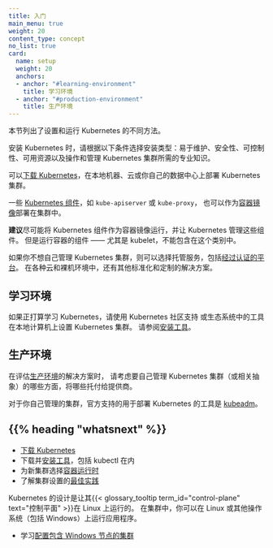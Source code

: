 ```yaml
---
title: 入门
main_menu: true
weight: 20
content_type: concept
no_list: true
card:
  name: setup
  weight: 20
  anchors:
  - anchor: "#learning-environment"
    title: 学习环境
  - anchor: "#production-environment"
    title: 生产环境  
---
```


<!--
reviewers:
- brendandburns
- erictune
- mikedanese
title: Getting started
main_menu: true
weight: 20
content_type: concept
no_list: true
card:
  name: setup
  weight: 20
  anchors:
  - anchor: "#learning-environment"
    title: Learning environment
  - anchor: "#production-environment"
    title: Production environment  
-->

<!-- overview -->

<!--
This section lists the different ways to set up and run Kubernetes.
-->
本节列出了设置和运行 Kubernetes 的不同方法。

<!--
When you install Kubernetes, choose an installation type based on: ease of maintenance, security,
control, available resources, and expertise required to operate and manage a cluster.
-->
安装 Kubernetes 时，请根据以下条件选择安装类型：易于维护、安全性、可控制性、可用资源以及操作和管理 Kubernetes 集群所需的专业知识。

<!--
You can [download Kubernetes](/releases/download/) to deploy a Kubernetes cluster
on a local machine, into the cloud, or for your own datacenter.

If you don't want to manage a Kubernetes cluster yourself, you could pick a managed service, including
[certified platforms](/docs/setup/production-environment/turnkey-solutions/).
There are also other standardized and custom solutions across a wide range of cloud and
bare metal environments.
-->
可以[下载 Kubernetes](/releases/download/)，在本地机器、云或你自己的数据中心上部署 Kubernetes 集群。

<!-- 
Several [Kubernetes components](/docs/concepts/overview/components/) such as `kube-apiserver` or `kube-proxy` can also be
deployed as [container images](/releases/download/#container-images) within the cluster. 
-->
一些 [Kubernetes 组件](/zh-cn/docs/concepts/overview/components/)，如 `kube-apiserver` 或 `kube-proxy`，
也可以作为[容器镜像](/zh-cn/releases/download/#container-images)部署在集群中。

<!-- 
It is **recommended** to run Kubernetes components as container images wherever
that is possible, and to have Kubernetes manage those components.
Components that run containers - notably, the kubelet - can't be included in this category. 
-->
**建议**尽可能将 Kubernetes 组件作为容器镜像运行，并让 Kubernetes 管理这些组件。
但是运行容器的组件 —— 尤其是 kubelet，不能包含在这个类别中。

如果你不想自己管理 Kubernetes 集群，则可以选择托管服务，包括[经过认证的平台](/zh-cn/docs/setup/production-environment/turnkey-solutions/)。
在各种云和裸机环境中，还有其他标准化和定制的解决方案。
<!-- body -->

<!--
## Learning environment
-->
## 学习环境

<!--
If you're learning Kubernetes, use the tools supported by the Kubernetes community,
or tools in the ecosystem to set up a Kubernetes cluster on a local machine.
See [Install tools](/docs/tasks/tools/).
-->
如果正打算学习 Kubernetes，请使用 Kubernetes 社区支持
或生态系统中的工具在本地计算机上设置 Kubernetes 集群。
请参阅[安装工具](/zh-cn/docs/tasks/tools/)。

<!--
## Production environment
-->
## 生产环境

<!--
When evaluating a solution for a
[production environment](/docs/setup/production-environment/), consider which aspects of
operating a Kubernetes cluster (or _abstractions_) you want to manage yourself and which you
prefer to hand off to a provider.

For a cluster you're managing yourself, the officially supported tool
for deploying Kubernetes is [kubeadm](/docs/setup/production-environment/tools/kubeadm/).
-->
在评估[生产环境](/zh-cn/docs/setup/production-environment/)的解决方案时，
请考虑要自己管理 Kubernetes 集群（或相关抽象）的哪些方面，将哪些托付给提供商。

对于你自己管理的集群，官方支持的用于部署 Kubernetes 的工具是 
[kubeadm](/zh-cn/docs/setup/production-environment/tools/kubeadm/)。

<!--
## {{% heading "whatsnext" %}}

- [Download Kubernetes](/releases/download/)
- Download and [install tools](/docs/tasks/tools/) including `kubectl`
- Select a [container runtime](/docs/setup/production-environment/container-runtimes/) for your new cluster
- Learn about [best practices](/docs/setup/best-practices/) for cluster setup

Kubernetes is designed for its {{< glossary_tooltip term_id="control-plane" text="control plane" >}} to
run on Linux. Within your cluster you can run applications on Linux or other operating systems, including
Windows.
- Learn to [set up clusters with Windows nodes](/docs/setup/production-environment/windows/)
-->
## {{% heading "whatsnext" %}}

- [下载 Kubernetes](/releases/download/)
- 下载并[安装工具](/zh-cn/docs/tasks/tools/)，包括 kubectl 在内
- 为新集群选择[容器运行时](/zh-cn/docs/setup/production-environment/container-runtimes/)
- 了解集群设置的[最佳实践](/zh-cn/docs/setup/best-practices/)

Kubernetes 的设计是让其{{< glossary_tooltip term_id="control-plane" text="控制平面" >}}在 Linux 上运行的。
在集群中，你可以在 Linux 或其他操作系统（包括 Windows）上运行应用程序。
- 学习[配置包含 Windows 节点的集群](/zh-cn/docs/setup/production-environment/windows/)
